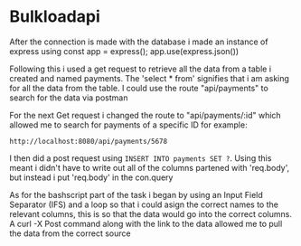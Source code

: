 # Bulkloadapi
After the connection is made with the database i made an instance of express using const app = express();
app.use(express.json())

Following this i used a get request to retrieve all the data from a table i created and named payments. The 'select * from' signifies that i am asking for all the data from the table. I could use the route "api/payments" to search for the data via postman

For the next Get request i changed the route to "api/payments/:id" which allowed me to search for payments of a specific ID for example:

``http://localhost:8080/api/payments/5678``

I then did a post request using `INSERT INTO payments SET ?`. Using this meant i didn't have to write out all of the columns partened with 'req.body', but instead i put 'req.body' in the con.query


As for the bashscript part of the task i began by using an Input Field Separator (IFS) and a loop so that i could asign the correct names to the relevant columns, this is so that the data would go into the correct columns. A curl -X Post command along with the link to the data allowed me to pull the data from the correct source 







